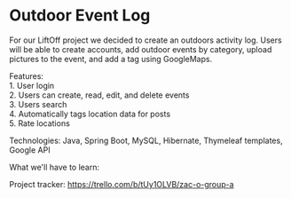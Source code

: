 # Outdoor Event Log


For our LiftOff project we decided to create an outdoors activity log. Users will be able to create accounts, add outdoor events by category, upload pictures to the event, and add a tag using GoogleMaps.


Features:<br> 1. User login<br>
          2. Users can create, read, edit, and delete events<br>
          3. Users search<br>
          4. Automatically tags location data for posts<br>
          5. Rate locations<br>

Technologies: Java, Spring Boot, MySQL, Hibernate, Thymeleaf templates, Google API


What we'll have to learn:

Project tracker: https://trello.com/b/tUy1OLVB/zac-o-group-a
